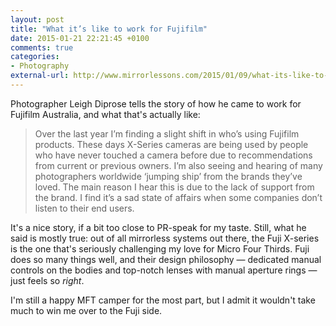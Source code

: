 ```yaml
---
layout: post
title: "What it’s like to work for Fujifilm"
date: 2015-01-21 22:21:45 +0100
comments: true
categories: 
- Photography
external-url: http://www.mirrorlessons.com/2015/01/09/what-its-like-to-work-for-fujifilm-guest-post-by-leigh-diprose/
---
```


Photographer Leigh Diprose tells the story of how he came to work for Fujifilm Australia, and what that's actually like:

> Over the last year I’m finding a slight shift in who’s using Fujifilm products. These days X-Series cameras are being used by people who have never touched a camera before due to recommendations from current or previous owners. I’m also seeing and hearing of many photographers worldwide ‘jumping ship’ from the brands they’ve loved. The main reason I hear this is due to the lack of support from the brand. I find it’s a sad state of affairs when some companies don’t listen to their end users.

It's a nice story, if a bit too close to PR-speak for my taste. Still, what he said is mostly true: out of all mirrorless systems out there, the Fuji X-series is the one that's seriously challenging my love for Micro Four Thirds. Fuji does so many things well, and their design philosophy — dedicated manual controls on the bodies and top-notch lenses with manual aperture rings — just feels so _right_.

I'm still a happy MFT camper for the most part, but I admit it wouldn't take much to win me over to the Fuji side.